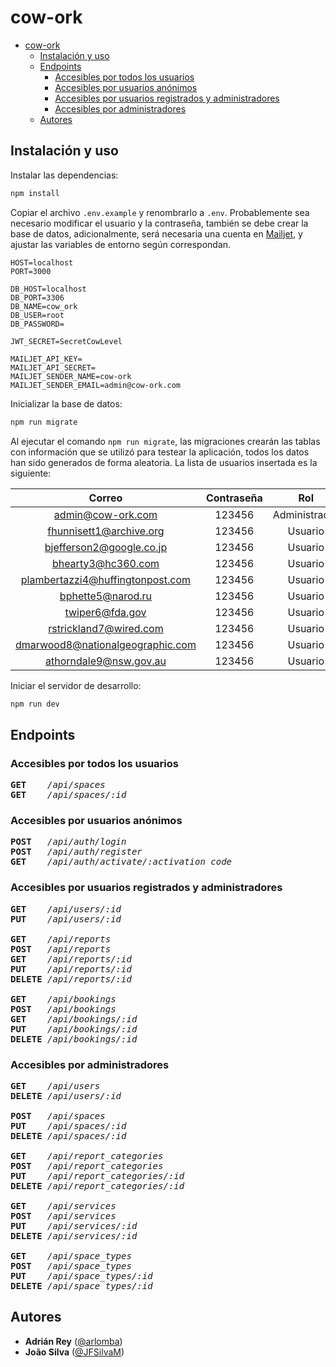 # cow-ork

- [cow-ork](#cow-ork)
  - [Instalación y uso](#instalación-y-uso)
  - [Endpoints](#endpoints)
    - [Accesibles por todos los usuarios](#accesibles-por-todos-los-usuarios)
    - [Accesibles por usuarios anónimos](#accesibles-por-usuarios-anónimos)
    - [Accesibles por usuarios registrados y administradores](#accesibles-por-usuarios-registrados-y-administradores)
    - [Accesibles por administradores](#accesibles-por-administradores)
  - [Autores](#autores)

## Instalación y uso

Instalar las dependencias:

```bash
npm install
```

Copiar el archivo `.env.example` y renombrarlo a `.env`. Probablemente sea necesario modificar el usuario y la contraseña, también se debe crear la base de datos, adicionalmente, será necesaria una cuenta en [Mailjet](https://www.mailjet.com/), y ajustar las variables de entorno según correspondan.

```
HOST=localhost
PORT=3000

DB_HOST=localhost
DB_PORT=3306
DB_NAME=cow_ork
DB_USER=root
DB_PASSWORD=

JWT_SECRET=SecretCowLevel

MAILJET_API_KEY=
MAILJET_API_SECRET=
MAILJET_SENDER_NAME=cow-ork
MAILJET_SENDER_EMAIL=admin@cow-ork.com
```

Inicializar la base de datos:

```bash
npm run migrate
```

Al ejecutar el comando `npm run migrate`, las migraciones crearán las tablas con información que se utilizó para testear la aplicación, todos los datos han sido generados de forma aleatoria. La lista de usuarios insertada es la siguiente:

|              Correo              | Contraseña |      Rol      |
| :------------------------------: | :--------: | :-----------: |
|        admin@cow-ork.com         |   123456   | Administrador |
|     fhunnisett1@archive.org      |   123456   |    Usuario    |
|     bjefferson2@google.co.jp     |   123456   |    Usuario    |
|        bhearty3@hc360.com        |   123456   |    Usuario    |
| plambertazzi4@huffingtonpost.com |   123456   |    Usuario    |
|        bphette5@narod.ru         |   123456   |    Usuario    |
|         twiper6@fda.gov          |   123456   |    Usuario    |
|      rstrickland7@wired.com      |   123456   |    Usuario    |
| dmarwood8@nationalgeographic.com |   123456   |    Usuario    |
|      athorndale9@nsw.gov.au      |   123456   |    Usuario    |

Iniciar el servidor de desarrollo:

```bash
npm run dev
```

## Endpoints

### Accesibles por todos los usuarios

<pre>
<strong>GET</strong>    <em>/api/spaces</em>
<strong>GET</strong>    <em>/api/spaces/:id</em>
</pre>

### Accesibles por usuarios anónimos

<pre>
<strong>POST</strong>   <em>/api/auth/login</em>
<strong>POST</strong>   <em>/api/auth/register</em>
<strong>GET</strong>    <em>/api/auth/activate/:activation_code</em>
</pre>

### Accesibles por usuarios registrados y administradores

<pre>
<strong>GET</strong>    <em>/api/users/:id</em>
<strong>PUT</strong>    <em>/api/users/:id</em>

<strong>GET</strong>    <em>/api/reports</em>
<strong>POST</strong>   <em>/api/reports</em>
<strong>GET</strong>    <em>/api/reports/:id</em>
<strong>PUT</strong>    <em>/api/reports/:id</em>
<strong>DELETE</strong> <em>/api/reports/:id</em>

<strong>GET</strong>    <em>/api/bookings</em>
<strong>POST</strong>   <em>/api/bookings</em>
<strong>GET</strong>    <em>/api/bookings/:id</em>
<strong>PUT</strong>    <em>/api/bookings/:id</em>
<strong>DELETE</strong> <em>/api/bookings/:id</em>
</pre>

### Accesibles por administradores

<pre>
<strong>GET</strong>    <em>/api/users</em>
<strong>DELETE</strong> <em>/api/users/:id</em>

<strong>POST</strong>   <em>/api/spaces</em>
<strong>PUT</strong>    <em>/api/spaces/:id</em>
<strong>DELETE</strong> <em>/api/spaces/:id</em>

<strong>GET</strong>    <em>/api/report_categories</em>
<strong>POST</strong>   <em>/api/report_categories</em>
<strong>PUT</strong>    <em>/api/report_categories/:id</em>
<strong>DELETE</strong> <em>/api/report_categories/:id</em>

<strong>GET</strong>    <em>/api/services</em>
<strong>POST</strong>   <em>/api/services</em>
<strong>PUT</strong>    <em>/api/services/:id</em>
<strong>DELETE</strong> <em>/api/services/:id</em>

<strong>GET</strong>    <em>/api/space_types</em>
<strong>POST</strong>   <em>/api/space_types</em>
<strong>PUT</strong>    <em>/api/space_types/:id</em>
<strong>DELETE</strong> <em>/api/space_types/:id</em>
</pre>

## Autores

- **Adrián Rey** ([@arlomba](https://github.com/arlomba))
- **João Silva** ([@JFSilvaM](https://github.com/JFSilvaM))
